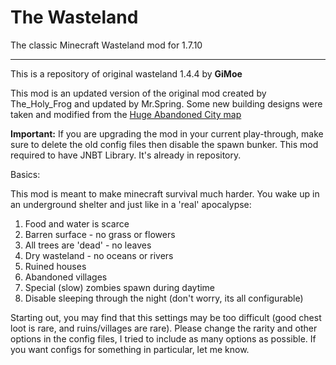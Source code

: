 # The Wasteland
The classic Minecraft Wasteland mod for 1.7.10

---

This is a repository of original wasteland 1.4.4 by **GiMoe**

This mod is an updated version of the original mod created by The_Holy_Frog and updated by Mr.Spring. Some new building designs were taken and modified from the [Huge Abandoned City map](http://www.planetminecraft.com/project/minecraft-cinematic---huge-abandoned-city/)

**Important:** If you are upgrading the mod in your current play-through, make sure to delete the old config files then disable the spawn bunker. This mod required to have JNBT Library. It's already in repository.

Basics:

This mod is meant to make minecraft survival much harder. You wake up in an underground shelter and just like in a 'real' apocalypse:

1. Food and water is scarce
1. Barren surface - no grass or flowers
1. All trees are 'dead' - no leaves
1. Dry wasteland - no oceans or rivers
1. Ruined houses
1. Abandoned villages
1. Special (slow) zombies spawn during daytime
1. Disable sleeping through the night (don't worry, its all configurable)

Starting out, you may find that this settings may be too difficult (good chest loot is rare, and ruins/villages are rare). Please change the rarity and other options in the config files, I tried to include as many options as possible. If you want configs for something in particular, let me know.
